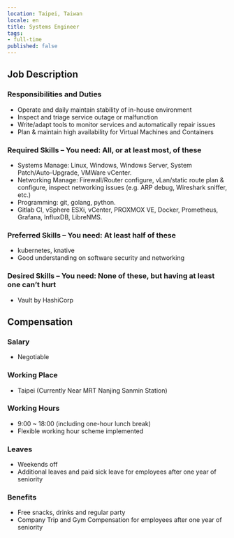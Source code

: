 ```yaml
---
location: Taipei, Taiwan
locale: en
title: Systems Engineer
tags:
- full-time
published: false
---
```


## **Job Description**

### Responsibilities and Duties

* Operate and daily maintain stability of in-house environment
* Inspect and triage service outage or malfunction
* Write/adapt tools to monitor services and automatically repair issues
* Plan & maintain high availability for Virtual Machines and Containers

### Required Skills – You need: All, or at least most, of these

* Systems Manage: Linux, Windows, Windows Server, System Patch/Auto-Upgrade, VMWare vCenter.
* Networking Manage: Firewall/Router configure, vLan/static route plan & configure, inspect networking issues (e.g. ARP debug, Wireshark sniffer, etc.)
* Programming: git, golang, python.
* Gitlab CI, vSphere ESXi, vCenter, PROXMOX VE, Docker, Prometheus, Grafana, InfluxDB, LibreNMS.

### Preferred Skills – You need: At least half of these

* kubernetes, knative
* Good understanding on software security and networking

### Desired Skills – You need: None of these, but having at least one can’t hurt

* Vault by HashiCorp

## Compensation

### Salary

* Negotiable

### Working Place

* Taipei (Currently Near MRT Nanjing Sanmin Station)

### Working Hours

* 9:00 ~ 18:00 (including one-hour lunch break)
* Flexible working hour scheme implemented

### Leaves

* Weekends off
* Additional leaves and paid sick leave for employees after one year of seniority

### Benefits

* Free snacks, drinks and regular party
* Company Trip and Gym Compensation for employees after one year of seniority
